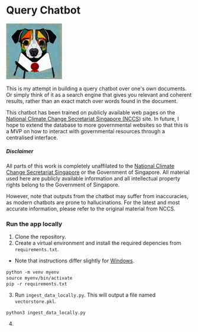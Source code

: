 # Query Chatbot 

<img src="/assets/mascot.jpeg" width=30% height=30%>

This is my attempt in building a query chatbot over one's own documents. Or simply think of it as a search engine that gives you
relevant and coherent results, rather than an exact match over words found in the document. 

This chatbot has been trained on publicly available web pages on the [National Climate Change Secretariat Singapore (NCCS](https://nccs.gov.sg)) site. In future, I hope to extend the database to more governmental websites so that this is a MVP on how to interact with governmental resources through a centralised interface. 

##### Disclaimer 
All parts of this work is completely unaffilated to the [National Climate Change Secretariat Singapore](https://nccs.gov.sg) or the Government of Singapore. All material used here are publicly available information and all intellectual property rights belong to the Government of Singapore. 

However, note that outputs from the chatbot may suffer from inaccuracies, as modern chatbots are prone to hallucinations. For the latest and most accurate information, please refer to the original material from NCCS. 

### Run the app locally 
1. Clone the repository. 
2. Create a virtual environment and install the required depencies from `requirements.txt`. 
  - Note that instructions differ slightly for [Windows](https://docs.python.org/3/library/venv.html). 

```
python -m venv myenv
source myenv/bin/activate
pip -r requirements.txt
```


3. Run `ingest_data_locally.py`. This will output a file named `vectorstore.pkl`.  


```
python3 ingest_data_locally.py
```

4. 


